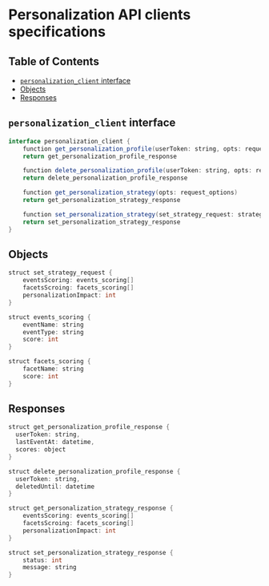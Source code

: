 # Personalization API clients specifications

## Table of Contents

  - [`personalization_client` interface](#personalization_client-interface)
  - [Objects](#objects)
  - [Responses](#responses)

## `personalization_client` interface

```java
interface personalization_client {
    function get_personalization_profile(userToken: string, opts: request_options)
    return get_personalization_profile_response

    function delete_personalization_profile(userToken: string, opts: request_options)
    return delete_personalization_profile_response

    function get_personalization_strategy(opts: request_options)
    return get_personalization_strategy_response

    function set_personalization_strategy(set_strategy_request: strategy, opts: request_options)
    return set_personalization_strategy_response
}
```

## Objects

```java
struct set_strategy_request {
    eventsScoring: events_scoring[]
    facetsScroing: facets_scoring[]
    personalizationImpact: int
}
```

```java
struct events_scoring {
    eventName: string
    eventType: string
    score: int
}
```

```java
struct facets_scoring {
    facetName: string
    score: int
}
```

## Responses

```java
struct get_personalization_profile_response {
  userToken: string,
  lastEventAt: datetime,
  scores: object
}
```

```java
struct delete_personalization_profile_response {
  userToken: string,
  deletedUntil: datetime
}
```

```java
struct get_personalization_strategy_response {
    eventsScoring: events_scoring[]
    facetsScroing: facets_scoring[]
    personalizationImpact: int
}
```

```java
struct set_personalization_strategy_response {
    status: int
    message: string
}
```
